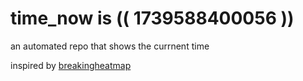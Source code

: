 # time_now is (( 1739588400056 ))

an automated repo that shows the currnent time

inspired by [breakingheatmap](https://github.com/breakingheatmap/breakingheatmap)